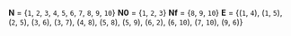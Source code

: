 **N** = {``1``, ``2``, ``3``, ``4``, ``5``, ``6``, ``7``, ``8``, ``9``, ``10``}
**N0** = {``1``, ``2``, ``3``}
**Nf** = {``8``, ``9``, ``10``}
**E** = {(``1``, ``4``), (``1``, ``5``), (``2``, ``5``), (``3``, ``6``), (``3``, ``7``), (``4``, ``8``), (``5``, ``8``), (``5``, ``9``), (``6``, ``2``), (``6``, ``10``), (``7``, ``10``), (``9``, ``6``)}